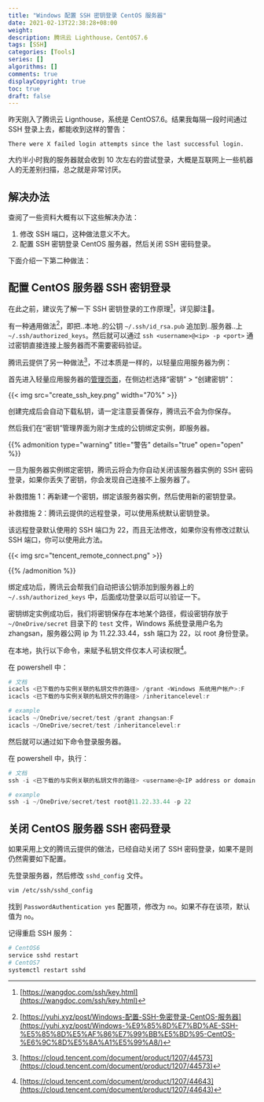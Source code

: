 ```yaml
---
title: "Windows 配置 SSH 密钥登录 CentOS 服务器"
date: 2021-02-13T22:38:28+08:00
weight: 
description: 腾讯云 Lighthouse，CentOS7.6
tags: [SSH]
categories: [Tools]
series: []
algorithms: []
comments: true
displayCopyright: true
toc: true
draft: false
---
```


昨天刚入了腾讯云 Lignthouse，系统是 CentOS7.6。结果我每隔一段时间通过 SSH 登录上去，都能收到这样的警告：

```
There were X failed login attempts since the last successful login.
```

大约半小时我的服务器就会收到 10 次左右的尝试登录，大概是互联网上一些机器人的无差别扫描，总之就是非常讨厌。

<!-- more -->

## 解决办法

查阅了一些资料大概有以下这些解决办法：

1. 修改 SSH 端口，这种做法意义不大。
2. 配置 SSH 密钥登录 CentOS 服务器，然后关闭 SSH 密码登录。

下面介绍一下第二种做法：

## 配置 CentOS 服务器 SSH 密钥登录

在此之前，建议先了解一下 SSH 密钥登录的工作原理[^1]，详见脚注🔗️。

有一种通用做法[^2]，即把..本地..的公钥 `~/.ssh/id_rsa.pub` 追加到..服务器..上 `~/.ssh/authorized_keys`。然后就可以通过 `ssh <username>@<ip> -p <port>` 通过密钥直接连接上服务器而不需要密码验证。

腾讯云提供了另一种做法[^3]，不过本质是一样的，以轻量应用服务器为例：

首先进入轻量应用服务器的[管理页面](https://console.cloud.tencent.com/lighthouse/instance/index)，在侧边栏选择“密钥” > “创建密钥”：

{{< img src="create_ssh_key.png" width="70%" >}}

创建完成后会自动下载私钥，请一定注意妥善保存，腾讯云不会为你保存。

然后我们在“密钥”管理界面为刚才生成的公钥绑定实例，即服务器。

{{% admonition type="warning" title="警告" details="true" open="open" %}}

一旦为服务器实例绑定密钥，腾讯云将会为你自动关闭该服务器实例的 SSH 密码登录，如果你丢失了密钥，你会发现自己连接不上服务器了。

补救措施 1：再新建一个密钥，绑定该服务器实例，然后使用新的密钥登录。

补救措施 2：腾讯云提供的远程登录，可以使用系统默认密钥登录。

该远程登录默认使用的 SSH 端口为 22，而且无法修改，如果你没有修改过默认 SSH 端口，你可以使用此方法。

{{< img src="tencent_remote_connect.png" >}}

{{% /admonition %}}

绑定成功后，腾讯云会帮我们自动把该公钥添加到服务器上的 `~/.ssh/authorized_keys` 中，后面成功登录以后可以验证一下。

密钥绑定实例成功后，我们将密钥保存在本地某个路径，假设密钥存放于 `~/OneDrive/secret` 目录下的 `test` 文件，Windows 系统登录用户名为 zhangsan，服务器公网 ip 为 11.22.33.44，ssh 端口为 22，以 root 身份登录。

在本地，执行以下命令，来赋予私钥文件仅本人可读权限[^4]。

在 powershell 中：

```powershell
# 文档
icacls <已下载的与实例关联的私钥文件的路径> /grant <Windows 系统用户帐户>:F
icacls <已下载的与实例关联的私钥文件的路径> /inheritancelevel:r

# example
icacls ~/OneDrive/secret/test /grant zhangsan:F
icacls ~/OneDrive/secret/test /inheritancelevel:r
```

然后就可以通过如下命令登录服务器。

在 powershell 中，执行：

```powershell
# 文档
ssh -i <已下载的与实例关联的私钥文件的路径> <username>@<IP address or domain name> -p <port>

# example
ssh -i ~/OneDrive/secret/test root@11.22.33.44 -p 22
```

## 关闭 CentOS 服务器 SSH 密码登录

如果采用上文的腾讯云提供的做法，已经自动关闭了 SSH 密码登录，如果不是则仍然需要如下配置。

先登录服务器，然后修改 `sshd_config` 文件。

```bash
vim /etc/ssh/sshd_config
```

找到 `PasswordAuthentication yes` 配置项，修改为 `no`。如果不存在该项，默认值为 `no`。

记得重启 SSH 服务：

```bash
# CentOS6
service sshd restart
# CentOS7
systemctl restart sshd
```


[^1]: [https://wangdoc.com/ssh/key.html](https://wangdoc.com/ssh/key.html)
[^2]: [https://yuhi.xyz/post/Windows-配置-SSH-免密登录-CentOS-服务器](https://yuhi.xyz/post/Windows-%E9%85%8D%E7%BD%AE-SSH-%E5%85%8D%E5%AF%86%E7%99%BB%E5%BD%95-CentOS-%E6%9C%8D%E5%8A%A1%E5%99%A8/)
[^3]: [https://cloud.tencent.com/document/product/1207/44573](https://cloud.tencent.com/document/product/1207/44573)
[^4]: [https://cloud.tencent.com/document/product/1207/44643](https://cloud.tencent.com/document/product/1207/44643)